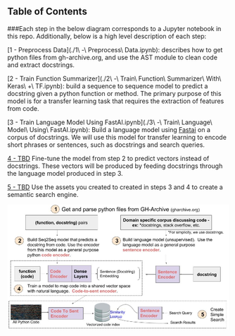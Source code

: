 ## Table of Contents

###Each step in the below diagram corresponds to a Jupyter notebook in this repo. Additionally, below is a high level description of each step:

[1 - Preprocess Data](./1\ -\ Preprocess\ Data.ipynb): describes how to get python files from gh-archive.org, and use the AST module to clean code and extract docstrings.

[2 - Train Function Summarizer](./2\ -\ Train\ Function\ Summarizer\ With\ Keras\ +\ TF.ipynb): build a sequence to sequence model to predict a docstring given a python function or method. The primary purpose of this model is for a transfer learning task that requires the extraction of features from code.

[3 - Train Language Model Using FastAI.ipynb](./3\ -\ Train\ Language\ Model\ Using\ FastAI.ipynb): Build a language model using [Fastai](https://github.com/fastai/fastai) on a corpus of docstrings. We will use this model for transfer learning to encode short phrases or sentences, such as docstrings and search queries.

[4 - TBD]() Fine-tune the model from step 2 to predict vectors instead of docstrings. These vectors will be produced by feeding docstrings through the language model produced in step 3. 

[5 - TBD]() Use the assets you created to created in steps 3 and 4 to create a semantic search engine.

![Alt Text](./diagram/Diagram.jpg)
